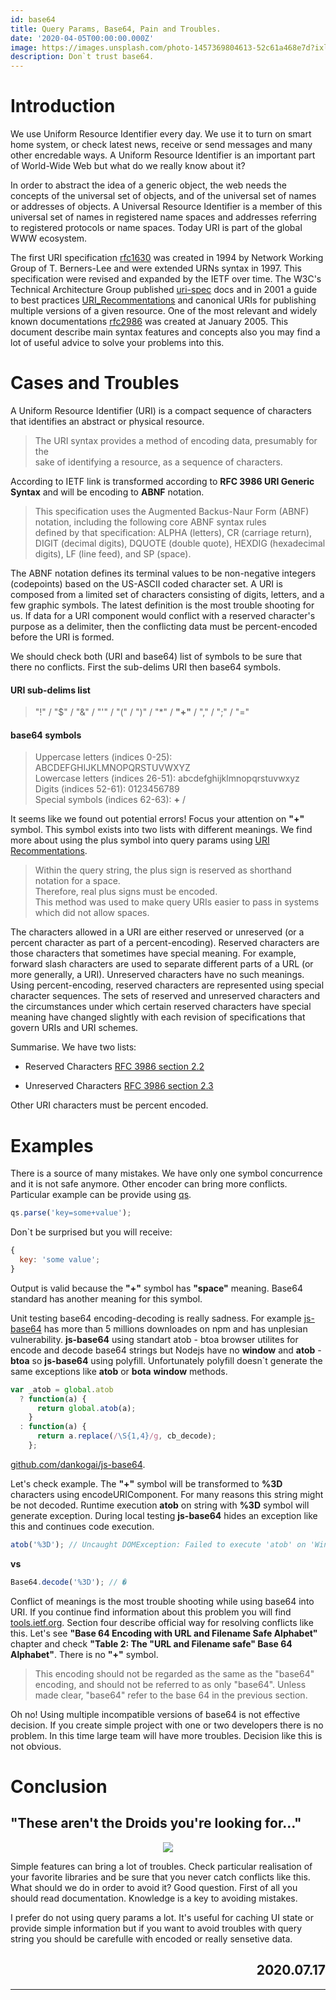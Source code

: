 ```yaml
---
id: base64
title: Query Params, Base64, Pain and Troubles.
date: '2020-04-05T00:00:00.000Z'
image: https://images.unsplash.com/photo-1457369804613-52c61a468e7d?ixlib=rb-1.2.1&ixid=eyJhcHBfaWQiOjEyMDd9&auto=format&fit=crop&w=1350&q=80
description: Don`t trust base64.
---
```


# Introduction

We use Uniform Resource Identifier every day. We use it to turn on smart home system, or check latest news, receive or send messages and many other encredable ways. A Uniform Resource Identifier is an important part of World-Wide Web but what do we really know about it?

In order to abstract the idea of a generic object, the web needs the concepts of the universal set of objects, and of the universal set of names or addresses of objects. A Universal Resource Identifier is a member of this universal set of names in registered name spaces and addresses referring to registered protocols or name spaces. Today URI is part of the global WWW ecosystem.

The first URI specification [rfc1630](https://tools.ietf.org/html/rfc1630) was created in 1994 by Network Working Group of T. Berners-Lee and were extended URNs syntax in 1997. This specification were revised and expanded by the IETF over time. The W3C's Technical Architecture Group published [uri-spec](https://www.w3.org/Addressing/URL/uri-spec.html) docs and in 2001 a guide to best practices [URI_Recommentations](https://www.w3.org/Addressing/URL/4_URI_Recommentations.html) and canonical URIs for publishing multiple versions of a given resource. One of the most relevant and widely known documentations [rfc2986](https://tools.ietf.org/html/rfc3986) was created at January 2005. This document describe main syntax features and concepts also you may find a lot of useful advice to solve your problems into this.

# Cases and Troubles

A Uniform Resource Identifier (URI) is a compact sequence of characters that identifies an abstract or physical resource.

> The URI syntax provides a method of encoding data, presumably for the  
> sake of identifying a resource, as a sequence of characters.

According to IETF link is transformed according to **RFC 3986 URI Generic Syntax** and will be encoding to **ABNF** notation.

> This specification uses the Augmented Backus-Naur Form (ABNF)  
> notation, including the following core ABNF syntax rules  
> defined by that specification: ALPHA (letters), CR (carriage return),  
> DIGIT (decimal digits), DQUOTE (double quote), HEXDIG (hexadecimal  
> digits), LF (line feed), and SP (space).

The ABNF notation defines its terminal values to be non-negative integers (codepoints) based on the US-ASCII coded character set. A URI is composed from a limited set of characters consisting of digits, letters, and a few graphic symbols. The latest definition is the most trouble shooting for us. If data for a URI component would conflict with a reserved
character's purpose as a delimiter, then the conflicting data must be percent-encoded before the URI is formed.

We should check both (URI and base64) list of symbols to be sure that there no conflicts. First the sub-delims URI then base64 symbols.

#### URI sub-delims list

> "!" / "\$" / "&" / "'" / "(" / ")" / "\*" / **"+"** / "," / ";" / "="

#### base64 symbols

> Uppercase letters (indices 0-25): ABCDEFGHIJKLMNOPQRSTUVWXYZ  
> Lowercase letters (indices 26-51): abcdefghijklmnopqrstuvwxyz  
> Digits (indices 52-61): 0123456789  
> Special symbols (indices 62-63): **+** /

It seems like we found out potential errors! Focus your attention on **"+"** symbol. This symbol exists into two lists with different meanings. We find more about using the plus symbol into query params using [URI Recommentations](https://www.w3.org/Addressing/URL/4_URI_Recommentations.html).

> Within the query string, the plus sign is reserved as shorthand notation for a space.  
> Therefore, real plus signs must be encoded.  
> This method was used to make query URIs easier to pass in systems which did not allow spaces.

The characters allowed in a URI are either reserved or unreserved (or a percent character as part of a percent-encoding). Reserved characters are those characters that sometimes have special meaning. For example, forward slash characters are used to separate different parts of a URL (or more generally, a URI). Unreserved characters have no such meanings. Using percent-encoding, reserved characters are represented using special character sequences. The sets of reserved and unreserved characters and the circumstances under which certain reserved characters have special meaning have changed slightly with each revision of specifications that govern URIs and URI schemes.

Summarise. We have two lists:

- Reserved Characters [RFC 3986 section 2.2](https://tools.ietf.org/html/rfc3986#section-2.2)

- Unreserved Characters [RFC 3986 section 2.3](https://tools.ietf.org/html/rfc3986#section-2.3)

Other URI characters must be percent encoded.

# Examples

There is a source of many mistakes. We have only one symbol concurrence and it is not safe anymore. Other encoder can bring more conflicts. Particular example can be provide using [qs](https://www.npmjs.com/package/qs).

```javascript
qs.parse('key=some+value');
```

Don`t be surprised but you will receive:

```javascript
{
  key: 'some value';
}
```

Output is valid because the **"+"** symbol has **"space"** meaning. Base64 standard has another meaning for this symbol.

Unit testing base64 encoding-decoding is really sadness. For example [js-base64](https://www.npmjs.com/package/js-base64) has more than 5 millions downloades on npm and has unplesian vulnerability. **js-base64** using standart atob - btoa browser utilites for encode and decode base64 strings but Nodejs have no **window** and **atob** - **btoa** so **js-base64** using polyfill. Unfortunately polyfill doesn`t generate the same exceptions like **atob** or **bota** **window** methods.

```javascript
var _atob = global.atob
  ? function(a) {
      return global.atob(a);
    }
  : function(a) {
      return a.replace(/\S{1,4}/g, cb_decode);
    };
```

[github.com/dankogai/js-base64](https://github.com/dankogai/js-base64/blob/e8a9a09edaf79fddee3623d97421151dcbd384c9/base64.js#L142).

Let's check example. The **"+"** symbol will be transformed to **%3D** characters using encodeURIComponent. For many reasons this string might be not decoded. Runtime execution **atob** on string with **%3D** symbol will generate exception. During local testing **js-base64** hides an exception like this and continues code execution.

```javascript
atob('%3D'); // Uncaught DOMException: Failed to execute 'atob' on 'Window': The string to be decoded is not correctly encoded.
```

**vs**

```javascript
Base64.decode('%3D'); // �
```

Conflict of meanings is the most trouble shooting while using base64 into URI. If you continue find information about this problem you will find [tools.ietf.org](https://tools.ietf.org/html/rfc3548#page-6). Section four describe official way for resolving conflicts like this. Let's see **"Base 64 Encoding with URL and Filename Safe Alphabet"** chapter and check **"Table 2: The "URL and Filename safe" Base 64 Alphabet"**. There is no **"+"** symbol.

> This encoding should not be regarded as the same as the "base64"  
> encoding, and should not be referred to as only "base64". Unless  
> made clear, "base64" refer to the base 64 in the previous section.

Oh no! Using multiple incompatible versions of base64 is not effective decision. If you create simple project with one or two developers there is no problem. In this time large team will have more troubles. Decision like this is not obvious.

# Conclusion

## "These aren't the Droids you're looking for..."

<div align='center'>
    <img src='https://miro.medium.com/max/1400/1*rsNFPltOQ-qDGqnl9jB_ug.png' />
</div>

Simple features can bring a lot of troubles. Check particular realisation of your favorite libraries and be sure that you never catch conflicts like this. What should we do in order to avoid it? Good question. First of all you should read documentation. Knowledge is a key to avoiding mistakes.

I prefer do not using query params a lot. It's useful for caching UI state or provide simple information but if you want to avoid troubles with query string you should be carefulle with encoded or really sensetive data.

<h2 align='right'>
    2020.07.17
</h2>

---
